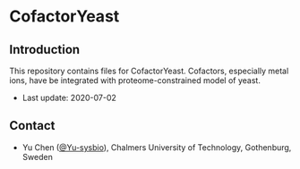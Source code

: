 CofactorYeast
===============

Introduction
------------

This repository contains files for CofactorYeast. Cofactors, especially metal ions, have be integrated with proteome-constrained model of yeast.

* Last update: 2020-07-02


Contact
-------------------------------

* Yu Chen ([@Yu-sysbio](https://github.com/Yu-sysbio)), Chalmers University of Technology, Gothenburg, Sweden

